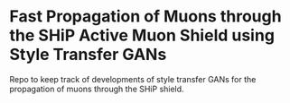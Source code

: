 # Fast Propagation of Muons through the SHiP Active Muon Shield using Style Transfer GANs

Repo to keep track of developments of style transfer GANs for the propagation of muons through the SHiP shield.